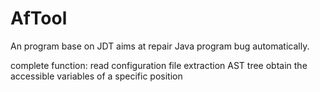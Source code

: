 # AfTool
An program base on JDT aims at repair Java program bug automatically.


complete function:
read configuration file
extraction AST tree
obtain the accessible variables of a specific position